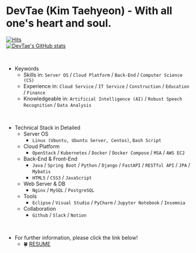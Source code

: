 DevTae (Kim Taehyeon) - With all one's heart and soul.
=====

[![Hits](https://hits.seeyoufarm.com/api/count/incr/badge.svg?url=https%3A%2F%2Fgithub.com%2FDevTae&count_bg=%2379C83D&title_bg=%23555555&icon=&icon_color=%23E7E7E7&title=hits&edge_flat=false)](https://hits.seeyoufarm.com)
<br/>
[![DevTae's GitHub stats](https://github-readme-stats.vercel.app/api?username=DevTae&count_private=true&show_icons=true)](https://github.com/anuraghazra/github-readme-stats)

<br/>

- Keywords
  - Skills in: `Server OS` / `Cloud Platform` / `Back-End` / `Computer Science (CS)`
  - Experience in:  `Cloud Service` / `IT Service` / `Construction` / `Education` / `Finance`
  - Knowledgeable in: `Artificial Intelligence (AI)` / `Robust Speech Recognition` / `Data Analysis`

<br/>

- Technical Stack in Detailed
  - Server OS
    - `Linux (Ubuntu, Ubuntu Server, Centos)`, `Bash Script`
  - Cloud Platform
    - `OpenStack` / `Kubernetes` / `Docker` / `Docker Compose` / `MSA` / `AWS EC2`
  - Back-End & Front-End
    - `Java` / `Spring Boot` / `Python` / `Django` / `FastAPI` / `RESTful API` / `JPA` / `Mybatis`
    - `HTML5` / `CSS3` / `JavaScript`
  - Web Server & DB
    - `Nginx` / `MySQL` / `PostgreSQL`
  - Tools
    - `Eclipse` / `Visual Studio` / `PyCharm` / `Jupyter Notebook` / `Insomnia`
  - Collaboration
    - `Github` / `Slack` / `Notion`

<br/>

- For further information, please click the link below!
  - 🍀 [RESUME](https://github.com/DevTae/DevTae/blob/main/RESUME.md)
